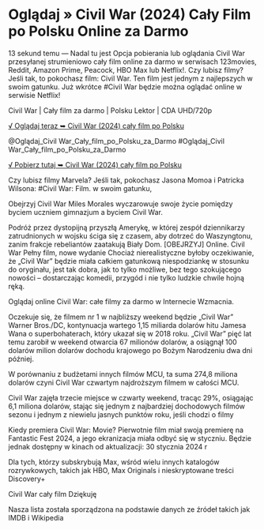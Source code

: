 # Oglądaj » Civil War (2024) Cały Film po Polsku Online za Darmo



13 sekund temu — Nadal tu jest Opcja pobierania lub oglądania Civil War przesyłanej strumieniowo cały film online za darmo w serwisach 123movies, Reddit, Amazon Prime, Peacock, HBO Max lub Netflix!. Czy lubisz filmy? Jeśli tak, to pokochasz film: Civil War. Ten film jest jednym z najlepszych w swoim gatunku. Już wkrótce #Civil War będzie można oglądać online w serwisie Netflix!

Civil War | Cały film za darmo | Polsku Lektor | CDA UHD/720p

[√ Oglądaj teraz ➥ Civil War (2024) cały film po Polsku](https://weflix.cloud/movie/929590/civil-war.html?github)

@Oglądaj_Civil War_Cały_film_po_Polsku_za_Darmo #Oglądaj_Civil War_Cały_film_po_Polsku_za_Darmo

[√ Pobierz tutaj ➥ Civil War (2024) cały film po Polsku](https://weflix.cloud/movie/929590/civil-war.html?github)

Czy lubisz filmy Marvela? Jeśli tak, pokochasz Jasona Momoa i Patricka Wilsona: #Civil War: Film. w swoim gatunku,

Obejrzyj Civil War Miles Morales wyczarowuje swoje życie pomiędzy byciem uczniem gimnazjum a byciem Civil War.

Podróż przez dystopijną przyszłą Amerykę, w której zespół dziennikarzy zatrudnionych w wojsku ściga się z czasem, aby dotrzeć do Waszyngtonu, zanim frakcje rebeliantów zaatakują Biały Dom. [OBEJRZYJ] Online. Civil War Pełny film, nowe wydanie Chociaż nierealistyczne byłoby oczekiwanie, że „Civil War” będzie miała całkiem gatunkową niespodziankę w stosunku do oryginału, jest tak dobra, jak to tylko możliwe, bez tego szokującego nowości – dostarczając komedii, przygód i nie tylko ludzkie chwile hojną ręką.

Oglądaj online Civil War: całe filmy za darmo w Internecie Wzmacnia.

Oczekuje się, że filmem nr 1 w najbliższy weekend będzie „Civil War” Warner Bros./DC, kontynuacja wartego 1,15 miliarda dolarów hitu Jamesa Wana o superbohaterach, który ukazał się w 2018 roku. „Civil War” pięć lat temu zarobił w weekend otwarcia 67 milionów dolarów, a osiągnął 100 dolarów milion dolarów dochodu krajowego po Bożym Narodzeniu dwa dni później.

W porównaniu z budżetami innych filmów MCU, ta suma 274,8 miliona dolarów czyni Civil War czwartym najdroższym filmem w całości MCU.

Civil War zajęła trzecie miejsce w czwarty weekend, tracąc 29%, osiągając 6,1 miliona dolarów, stając się jednym z najbardziej dochodowych filmów sezonu i jednym z niewielu jasnych punktów roku, jeśli chodzi o filmy

Kiedy premiera Civil War: Movie? Pierwotnie film miał swoją premierę na Fantastic Fest 2024, a jego ekranizacja miała odbyć się w styczniu. Będzie jednak dostępny w kinach od aktualizacji: 30 stycznia 2024 r

Dla tych, którzy subskrybują Max, wśród wielu innych katalogów rozrywkowych, takich jak HBO, Max Originals i nieskryptowane treści Discovery+

Civil War cały film Dziękuję

Nasza lista została sporządzona na podstawie danych ze źródeł takich jak IMDB i Wikipedia
